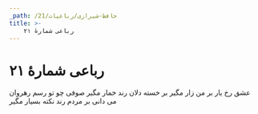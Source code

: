 ```yaml
---
_path: /حافظ-شیرازی/رباعیات/21
title: >-
    رباعی شمارهٔ ۲۱
---
```

# رباعی شمارهٔ ۲۱

عشق رخ یار بر من زار مگیر
بر خسته دلان رند خمار مگیر
صوفی چو تو رسم رهروان می دانی
بر مردم رند نکته بسیار مگیر
